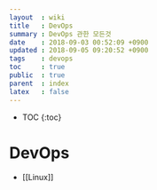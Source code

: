 ```yaml
---
layout  : wiki
title   : DevOps
summary : DevOps 관한 모든것 
date    : 2018-09-03 00:52:09 +0900
updated : 2018-09-05 09:20:52 +0900
tags    : devops
toc     : true
public  : true
parent  : index
latex   : false
---
```

* TOC
{:toc}

# DevOps

* [[Linux]]
